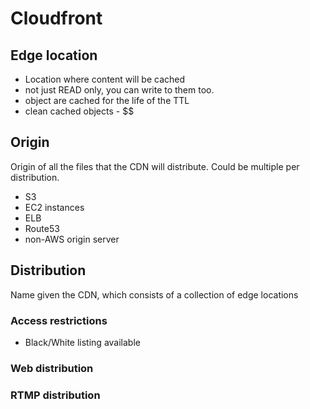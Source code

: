 # Cloudfront

## Edge location

- Location where content will be cached
- not just READ only, you can write to them too.
- object are cached for the life of the TTL
- clean cached objects - $$

## Origin

Origin of all the files that the CDN will distribute. Could be multiple per distribution.

- S3
- EC2 instances
- ELB
- Route53
- non-AWS origin server

## Distribution

Name given the CDN, which consists of a collection of edge locations

### Access restrictions

- Black/White listing available

### Web distribution

### RTMP distribution